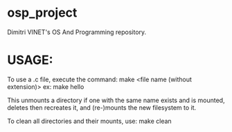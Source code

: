 # osp_project

Dimitri VINET's OS And Programming repository.


# USAGE:

To use a .c file, execute the command:
    make <file name (without extension)>
    ex: make hello

This unmounts a directory if one with the same name exists and is mounted, deletes then recreates it, and (re-)mounts the new filesystem to it.

To clean all directories and their mounts, use:
    make clean